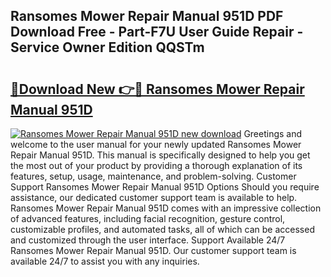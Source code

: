 ## Ransomes Mower Repair Manual 951D PDF Download Free - Part-F7U User Guide Repair - Service Owner Edition QQSTm

# <h2><a href="http://bc77950.oget.top/?id=Ransomes+Mower+Repair+Manual+951D">🔗Download New 👉🔴 Ransomes Mower Repair Manual 951D</a></h2>

[![Ransomes Mower Repair Manual 951D new download](https://i.imgur.com/5g1atiW.png)](http://bc77950.oget.top/?id=Ransomes+Mower+Repair+Manual+951D)
Greetings and welcome to the user manual for your newly updated Ransomes Mower Repair Manual 951D. This manual is specifically designed to help you get the most out of your product by providing a thorough explanation of its features, setup, usage, maintenance, and problem-solving. Customer Support Ransomes Mower Repair Manual 951D Options Should you require assistance, our dedicated customer support team is available to help. Ransomes Mower Repair Manual 951D comes with an impressive collection of advanced features, including facial recognition, gesture control, customizable profiles, and automated tasks, all of which can be accessed and customized through the user interface. Support Available 24/7 Ransomes Mower Repair Manual 951D. Our customer support team is available 24/7 to assist you with any inquiries.
